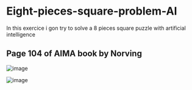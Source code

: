 # Eight-pieces-square-problem-AI
In this exercice i gon try to solve a 8 pieces square puzzle with artificial intelligence 

## Page 104 of AIMA book by Norving

![image](https://github.com/ReiDaBatata/eight-pieces-square-problem-AI/assets/37419347/fb69f6c1-94a0-49b8-afd4-0ab9d313f890)


![image](https://github.com/ReiDaBatata/eight-pieces-square-problem-AI/assets/37419347/72551dbb-fb05-45fd-951e-41af3462033b)


